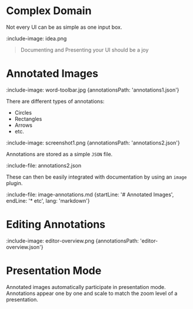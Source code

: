 # Complex Domain

Not every UI can be as simple as one input box.

:include-image: idea.png 

> Documenting and Presenting your UI
> should be a joy

# Annotated Images

:include-image: word-toolbar.jpg {annotationsPath: 'annotations1.json'}

There are different types of annotations:
* Circles
* Rectangles
* Arrows
* etc.

:include-image: screenshot1.png {annotationsPath: 'annotations2.json'}

Annotations are stored as a simple `JSON` file.

:include-file: annotations2.json

These can then be easily integrated with documentation by using an `image` plugin.

:include-file: image-annotations.md {startLine: '# Annotated Images', endLine: '* etc', lang: 'markdown'}

# Editing Annotations

:include-image: editor-overview.png {annotationsPath: 'editor-overview.json'}

# Presentation Mode

Annotated images automatically participate in presentation mode. Annotations appear one by one and scale to match the
zoom level of a presentation.
  


